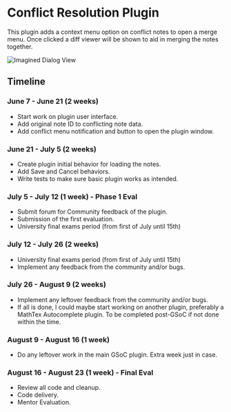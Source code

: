 # Conflict Resolution Plugin
This plugin adds a context menu option on conflict notes to open a merge menu. Once clicked a diff viewer will be shown to aid in merging the notes together.

![Imagined Dialog View](https://aws1.discourse-cdn.com/standard14/uploads/cozic/original/2X/9/94b561c06984312ab9cd15514ba0bf7952157e69.png)


## Timeline
### June 7 - June 21 (2 weeks)
- Start work on plugin user interface.
- Add original note ID to conflicting note data.
- Add conflict menu notification and button to open the plugin window.

### June 21 - July 5 (2 weeks)
- Create plugin initial behavior for loading the notes.
- Add Save and Cancel behaviors.
- Write tests to make sure basic plugin works as intended.

### July 5 - July 12 (1 week) - Phase 1 Eval
- Submit forum for Community feedback of the plugin.
- Submission of the first evaluation.
- University final exams period (from first of July until 15th)

### July 12 - July 26 (2 weeks)
- University final exams period (from first of July until 15th)
- Implement any feedback from the community and/or bugs.

### July 26 - August 9 (2 weeks)
- Implement any leftover feedback from the community and/or bugs.
- If all is done, I could maybe start working on another plugin, preferably a MathTex Autocomplete plugin. To be completed post-GSoC if not done within the time.

### August 9 - August 16 (1 week)
- Do any leftover work in the main GSoC plugin. Extra week just in case.

### August 16 - August 23 (1 week) - Final Eval
- Review all code and cleanup.
- Code delivery.
- Mentor Evaluation.